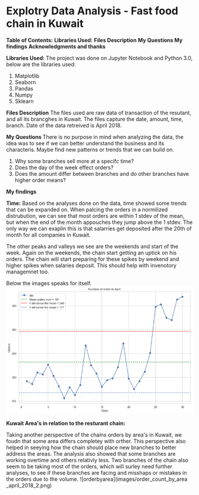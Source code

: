 # Explotry Data Analysis - Fast food chain in Kuwait

<b>Table of Contents:</b>
<b>Libraries Used:</b>
<b>Files Description</b>
<b> My Questions </b>
<b>My findings</b>
<b>Acknowledgments and thanks</b>

<b>Libraries Used:</b>
The project was done on Jupyter Notebook and Python 3.0, below are the libraries used:
1. Matplotlib
2. Seaborn
3. Pandas
4. Numpy
5. Sklearn

<b>Files Description</b>
The files used are raw data of transaction of the resutant, and all its brancghes in Kuwait. The files capture the date, amount, time, branch. Date of the data retreived is April 2018. 

<b> My Questions </b>
There is no purpose in mind when analyzing the data, the idea was to see if we can better understand the business and its characteris. Maybe find new patterns or trends that we can build on.

1. Why some branches sell more at a specifc time?
2. Does the day of the week effect orders?
3. Does the amount differ between branches and do other branches have higher order means?

<b>My findings</b>

<b>Time:</b>
Based on the analyses done on the data, time showed some trends that can be expanded on. When palcing the orders in a normilized distrubution, we can see that most orders are within 1 stdev of the mean, but when the end of the month appouches they jump above the 1 stdev. The only way we can exaplin this is that salarries get deposited after the 20th of month for all companies in Kuwait. 

The other peaks and valleys we see are the weekends and start of the week. Again on the weekends, the chain start getting an uptick on his orders.
The chain will start preparing for these spikes by weekend and higher spikes when salaries deposit. This should help with invenotory managemnet too. 

Below the images speaks for itself. 
![orders](images/date_time_april_orders_by_month.png)

<b>Kuwait Area's in relation to the resturant chain:</b>

Taking another perspective of the chains orders by area's in Kuwait, we foudn that some area differs completey with orther. This perspective also helped in seeying how the chain should place new branches to better address the areas. The analysis also showed that some branches are working overtime and others relativly less.
Two branches of the chain also seem to be taking most of the orders, which will surley need further analyses, to see if these branches are facing and misshaps or mistakes in the orders due to the volume. 
![orderbyarea](images/order_count_by_area _april_2018_2.png)








